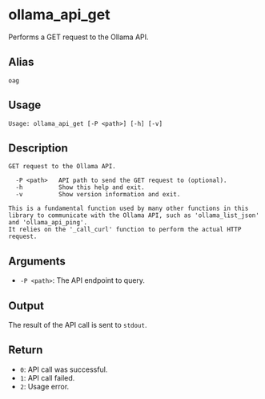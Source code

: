 # ollama_api_get

Performs a GET request to the Ollama API.

## Alias

`oag`

## Usage
```
Usage: ollama_api_get [-P <path>] [-h] [-v]
```

## Description
```
GET request to the Ollama API.

  -P <path>   API path to send the GET request to (optional).
  -h          Show this help and exit.
  -v          Show version information and exit.

This is a fundamental function used by many other functions in this library to communicate with the Ollama API, such as 'ollama_list_json' and 'ollama_api_ping'.
It relies on the '_call_curl' function to perform the actual HTTP request.
```

## Arguments

* `-P <path>`: The API endpoint to query.

## Output

The result of the API call is sent to `stdout`.

## Return

* `0`: API call was successful.
* `1`: API call failed.
* `2`: Usage error.
